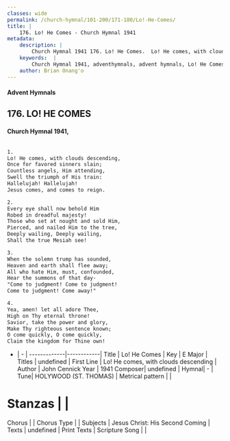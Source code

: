 ```yaml
---
classes: wide
permalink: /church-hymnal/101-200/171-180/Lo!-He-Comes/
title: |
    176. Lo! He Comes - Church Hymnal 1941
metadata:
    description: |
        Church Hymnal 1941 176. Lo! He Comes.  Lo! He comes, with clouds descending, Once for favored sinners slain; Countless angels, Him attending, Swell the triumph of His train: Hallelujah! Hallelujah! Jesus comes, and comes to reign.  
    keywords:  |
        Church Hymnal 1941, adventhymnals, advent hymnals, Lo! He Comes, Lo! He comes, with clouds descending. 
    author: Brian Onang'o
---
```


#### Advent Hymnals
## 176. LO! HE COMES
####  Church Hymnal 1941,

```txt

1.
Lo! He comes, with clouds descending,
Once for favored sinners slain;
Countless angels, Him attending,
Swell the triumph of His train:
Hallelujah! Hallelujah!
Jesus comes, and comes to reign.

2.
Every eye shall now behold Him
Robed in dreadful majesty!
Those who set at nought and sold Him,
Pierced, and nailed Him to the tree,
Deeply wailing, Deeply wailing,
Shall the true Mesiah see!

3.
When the solemn trump has sounded,
Heaven and earth shall flee away;
All who hate Him, must, confounded,
Hear the summons of that day-
"Come to judgment! Come to judgment!
Come to judgment! Come away!"

4.
Yea, amen! let all adore Thee,
High on Thy eternal throne!
Savior, take the power and glory,
Make Thy righteous sentence known;
O come quickly, O come quickly,
Claim the kingdom for Thine own!


```

- |   -  |
-------------|------------|
Title | Lo! He Comes |
Key | E Major |
Titles | undefined |
First Line | Lo! He comes, with clouds descending |
Author | John Cennick
Year | 1941
Composer| undefined |
Hymnal|  - |
Tune| HOLYWOOD (ST. THOMAS) |
Metrical pattern | |
# Stanzas |  |
Chorus |  |
Chorus Type |  |
Subjects | Jesus Christ: His Second Coming |
Texts | undefined |
Print Texts | 
Scripture Song |  |
    
